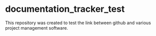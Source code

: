 # documentation_tracker_test

This repository was created to test the link between github and various project management software.  
